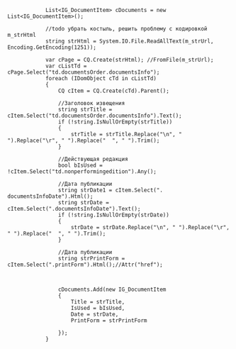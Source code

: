 
                List<IG_DocumentItem> cDocuments = new List<IG_DocumentItem>();

                //todo убрать костыль, решить проблему с кодировкой m_strHtml
                string strHtml = System.IO.File.ReadAllText(m_strUrl, Encoding.GetEncoding(1251));

                var cPage = CQ.Create(strHtml); //FromFile(m_strUrl);
                var cListTd = cPage.Select("td.documentsOrder.documentsInfo");
                foreach (IDomObject cTd in cListTd)
                {
                    CQ cItem = CQ.Create(cTd).Parent();

                    //Заголовок извещения
                    string strTitle = cItem.Select("td.documentsOrder.documentsInfo").Text();
                    if (!string.IsNullOrEmpty(strTitle))
                    {
                        strTitle = strTitle.Replace("\n", " ").Replace("\r", " ").Replace("  ", " ").Trim();
                    }

                    //Действующая редакция
                    bool bIsUsed = !cItem.Select("td.nonperformingedition").Any();

                    //Дата публикации
                    string strDate1 = cItem.Select(". documentsInfoDate").Html();
                    string strDate = cItem.Select(".documentsInfoDate").Text();
                    if (!string.IsNullOrEmpty(strDate))
                    {
                        strDate = strDate.Replace("\n", " ").Replace("\r", " ").Replace("  ", " ").Trim();
                    }

                    //Дата публикации
                    string strPrintForm = cItem.Select(".printForm").Html();//Attr("href");
                    


                    cDocuments.Add(new IG_DocumentItem
                    {
                        Title = strTitle,
                        IsUsed = bIsUsed,
                        Date = strDate,
                        PrintForm = strPrintForm

                    });
                }
